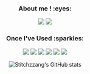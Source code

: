 <div align="center">
<h3>About me ! :eyes:</h3>
  <a href="https://github.com/stitchzzang"><img src="https://img.shields.io/badge/github-181717?style=for-the-badge&logo=github&logoColor=white"/></a> <a href="https://stitchzzang.tistory.com/"><img src="https://img.shields.io/badge/Tistory-orange?style=for-the-badge"/></a>

<h3>Once I've Used :sparkles:</h3>
<img src="https://img.shields.io/badge/JavaScript-F7DF1E?style=flat-square&logo=javascript&logoColor=black"> <img src="https://img.shields.io/badge/React-61DAFB?style=flat-square&logo=React&logoColor=black"> <img src="https://img.shields.io/badge/HTML5-E34F26?style=flat-square&logo=html5&logoColor=white"> <img src="https://img.shields.io/badge/CSS3-1572B6?style=flat-square&logo=css3&logoColor=white"> <img src="https://img.shields.io/badge/-Bootstrap-563D7C?style=flat-square&logo=bootstrap&logoColor=lightpurple"> <img src="https://img.shields.io/badge/Vue.js-35495E?style=flat-square&logo=vuedotjs&logoColor=green">

![Stitchzzang's GitHub stats](https://github-readme-stats.vercel.app/api?username=stitchzzang&show_icons=true&theme=transparent)
</div>
